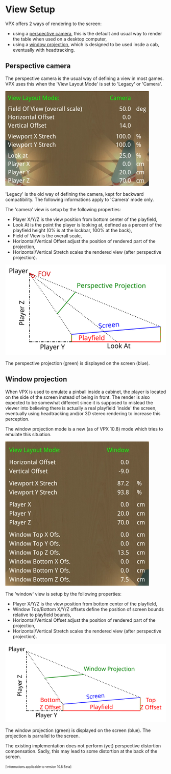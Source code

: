 # View Setup

VPX offers 2 ways of rendering to the screen:
- using a [perspective camera](#Perspective-camera), this is the default and usual way to render the table when used on a desktop computer,
- using a [window projection](#Window-projection), which is designed to be used insde a cab, eventually with headtracking.



## Perspective camera
The perspective camera is the usual way of defining a view in most games. VPX uses this when the 'View Layout Mode' is set to 'Legacy' or 'Camera'.

![Camera](img/ViewSetup-Camera.webp)

'Legacy' is the old way of defining the camera, kept for backward compatibility. The following informations apply to 'Camera' mode only.

The 'camera' view is setup by the following properties:
- Player X/Y/Z is the view position from bottom center of the playfield,
- Look At is the point the player is looking at, defined as a percent of the playfield height (0% is at the lockbar, 100% at the back),
- Field of View is the overall scale,
- Horizontal/Vertical Offset adjust the position of rendered part of the projection,
- Horizontal/Vertical Stretch scales the rendered view (after perspective projection).

![Camera](img/ViewSetup-CameraDef.svg)

The perspective projection (green) is displayed on the screen (blue).

## Window projection
When VPX is used to emulate a pinball inside a cabinet, the player is located on the side of the screen instead of being in front.
The render is also expected to be somewhat different since it is supposed to mislead the viewer into believing there is actually a real playfield 'inside' the screen, eventually using headtracking and/or 3D stereo rendering to increase this perception.

The window projection mode is a new (as of VPX 10.8) mode which tries to emulate this situation.

![Camera](img/ViewSetup-Window.webp)

The 'window' view is setup by the following properties:
- Player X/Y/Z is the view position from bottom center of the playfield,
- Window Top/Bottom X/Y/Z offsets define the position of screen bounds relative to playfield bounds,
- Horizontal/Vertical Offset adjust the position of rendered part of the projection,
- Horizontal/Vertical Stretch scales the rendered view (after perspective projection).

![Window](img/ViewSetup-WindowDef.svg)

The window projection (green) is displayed on the screen (blue). The projection is parrallel to the screen.

The existing implementation does not perform (yet) perspective distortion compensation. Sadly, this may lead to some distortion at the back of the screen.

<sub><sup>[Informations applicable to version 10.8 Beta]</sup></sub>